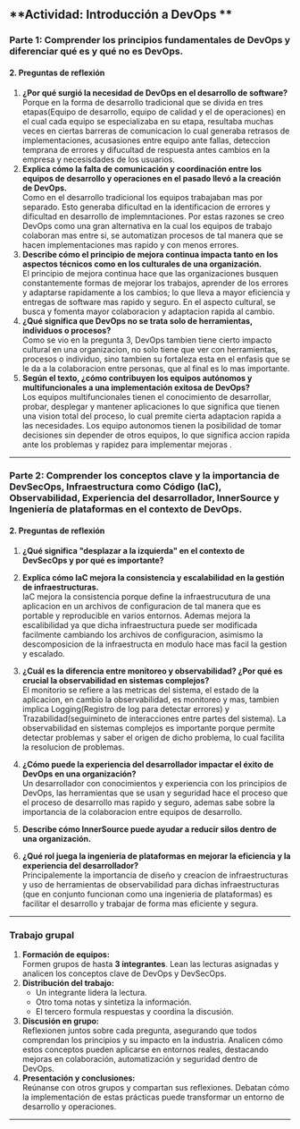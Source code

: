 ## **Actividad: Introducción a DevOps **

### Parte 1: Comprender los principios fundamentales de DevOps y diferenciar qué es y qué no es DevOps.

#### 2. Preguntas de reflexión  
1. **¿Por qué surgió la necesidad de DevOps en el desarrollo de software?**  
Porque en la forma de desarrollo tradicional que se divida en tres etapas(Equipo de desarrollo, equipo de calidad y el de operaciones) en el cual cada equipo se especializaba en su etapa, resultaba muchas veces en  ciertas barreras de comunicacion lo cual generaba retrasos de implementaciones, acusasiones entre equipo ante fallas, deteccion temprana de errores y difucultad de respuesta antes cambios en la empresa y necesisdades de los usuarios.
2. **Explica cómo la falta de comunicación y coordinación entre los equipos de desarrollo y operaciones en el pasado llevó a la creación de DevOps.**  
Como en el desarrollo tradicional los equipos trabajaban mas por separado. Esto generaba dificultad en la identificacion de errores y dificultad en desarrollo de implemntaciones. Por estas razones se creo DevOps como una gran alternativa en la cual los equipos de trabajo colaboran mas entre si, se automatizan procesos de tal manera que se hacen implementaciones mas rapido y con menos errores.
3. **Describe cómo el principio de mejora continua impacta tanto en los aspectos técnicos como en los culturales de una organización.**  
El principio de mejora continua hace que las organizaciones busquen constantemente formas de mejorar los trabajos, aprender de los errores y adaptarse rapidamente a los cambios; lo que lleva a mayor eficiencia y entregas de software mas rapido y seguro. En el aspecto cultural, se busca y fomenta mayor colaboracion y adaptacion rapida al cambio. 
4. **¿Qué significa que DevOps no se trata solo de herramientas, individuos o procesos?**  
Como se vio en la pregunta 3, DevOps tambien tiene cierto impacto cultural en una organizacion, no solo tiene que ver con herramientas, procesos o individuo, sino tambien su fortaleza esta en el enfasis que se le da a la colaboracion entre personas, que al final es lo mas importante.
5. **Según el texto, ¿cómo contribuyen los equipos autónomos y multifuncionales a una implementación exitosa de DevOps?**  
Los equipos multifuncionales tienen el conocimiento de desarrollar, probar, desplegar y mantener aplicaciones lo que significa que tienen una vision total del proceso, lo cual premite cierta adaptacion rapida a las necesidades.
Los equipo autonomos tienen la posibilidad de tomar decisiones sin depender de otros equipos, lo que significa accion rapida ante los problemas y rapidez para implementar mejoras  .
---

### Parte 2: Comprender los conceptos clave y la importancia de DevSecOps, Infraestructura como Código (IaC), Observabilidad, Experiencia del desarrollador, InnerSource y Ingeniería de plataformas en el contexto de DevOps.

#### 2. Preguntas de reflexión  

1. **¿Qué significa "desplazar a la izquierda" en el contexto de DevSecOps y por qué es importante?**  

2. **Explica cómo IaC mejora la consistencia y escalabilidad en la gestión de infraestructuras.**  
IaC mejora la consistencia porque define la infraestrucutura de una aplicacion en un archivos de configuracion de tal manera que es portable y reproducible en varios entornos. Ademas mejora la escalibilidad ya que dicha infraestructura puede ser modificada facilmente cambiando los archivos de configuracion, asimismo la descomposicion de la infraestructa en modulo hace mas facil la gestion y escalado.
3. **¿Cuál es la diferencia entre monitoreo y observabilidad? ¿Por qué es crucial la observabilidad en sistemas complejos?**  
El monitorio se refiere a las metricas del sistema, el estado de la aplicacion, en cambio la observabilidad, es monitoreo y mas, tambien implica Logging(Registro de log para detectar errores) y Trazabilidad(seguimineto de interacciones entre partes del sistema).
La observabilidad en sistemas complejos es importante porque permite detectar problemas y saber el origen de dicho problema, lo cual facilita la resolucion de problemas. 
4. **¿Cómo puede la experiencia del desarrollador impactar el éxito de DevOps en una organización?**  
Un desarrollador con conocimientos y experiencia con los principios de DevOps, las herramientas que se usan y seguridad hace el proceso que el proceso de desarrollo mas rapido y seguro, ademas sabe sobre la importancia de la colaboracion entre equipos de desarrollo.  
5. **Describe cómo InnerSource puede ayudar a reducir silos dentro de una organización.**  

6. **¿Qué rol juega la ingeniería de plataformas en mejorar la eficiencia y la experiencia del desarrollador?**  
Principalemente la importancia de diseño y creacion de infraestructuras y uso de herramientas de observabilidad para dichas infraestructuras (que en conjunto funcionan como una ingenieria de plataformas) es facilitar el desarrollo y trabajar de forma mas eficiente y segura.
---

### Trabajo grupal

1. **Formación de equipos:**  
   Formen grupos de hasta **3 integrantes**. Lean las lecturas asignadas y analicen los conceptos clave de DevOps y DevSecOps.  
2. **Distribución del trabajo:**  
   - Un integrante lidera la lectura.  
   - Otro toma notas y sintetiza la información.  
   - El tercero formula respuestas y coordina la discusión.  
3. **Discusión en grupo:**  
   Reflexionen juntos sobre cada pregunta, asegurando que todos comprendan los principios y su impacto en la industria. Analicen cómo estos conceptos pueden aplicarse en entornos reales, destacando mejoras en colaboración, automatización y seguridad dentro de DevOps.  
4. **Presentación y conclusiones:**  
   Reúnanse con otros grupos y compartan sus reflexiones. Debatan cómo la implementación de estas prácticas puede transformar un entorno de desarrollo y operaciones.  
---
